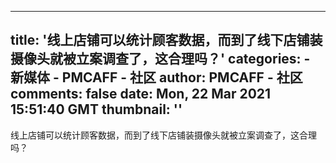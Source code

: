 
---
title: '线上店铺可以统计顾客数据，而到了线下店铺装摄像头就被立案调查了，这合理吗？'
categories: 
    - 新媒体
    - PMCAFF - 社区
author: PMCAFF - 社区
comments: false
date: Mon, 22 Mar 2021 15:51:40 GMT
thumbnail: ''
---

<div>   
线上店铺可以统计顾客数据，而到了线下店铺装摄像头就被立案调查了，这合理吗？  
</div>
            